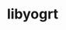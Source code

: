 ---
title: "libyogrt"
layout: cache
categories: [package, develop]
meta: {"versions": ["1.33"], "compilers": ["gcc@=11.4.0", "gcc@=7.5.0", "gcc@=9.4.0", "oneapi@=2023.2.0", "oneapi@=2024.0.0"], "oss": ["ubuntu18.04", "ubuntu20.04", "ubuntu22.04"], "platforms": ["linux"], "targets": ["aarch64", "neoverse_v1", "neoverse_v2", "ppc64le", "x86_64_v3"], "stacks": ["e4s", "e4s-aarch64", "e4s-neoverse-v2", "e4s-neoverse_v1", "e4s-oneapi", "e4s-power", "radiuss", "root", "tutorial"], "num_specs": 26, "num_specs_by_stack": {"radiuss": 4, "root": 26, "e4s-neoverse_v1": 3, "e4s-power": 4, "e4s": 3, "e4s-oneapi": 4, "e4s-aarch64": 2, "e4s-neoverse-v2": 3, "tutorial": 3}}
spec_details: [{"hash": "7avw3mqzuhnxqbq7hcrgewng3uny7y2y", "compiler": "gcc@=7.5.0", "versions": ["1.33"], "os": "ubuntu18.04", "platform": "linux", "target": "x86_64_v3", "variants": ["build_system=autotools", "scheduler=slurm", "~static"], "stacks": ["radiuss", "root"], "size": "-", "tarball": "https://binaries.spack.io/develop/build_cache/linux-ubuntu18.04-x86_64_v3/gcc-7.5.0/libyogrt-1.33/linux-ubuntu18.04-x86_64_v3-gcc-7.5.0-libyogrt-1.33-7avw3mqzuhnxqbq7hcrgewng3uny7y2y.spack"}, {"hash": "sidsxwnetxo5ut2wbid45q7jpbt6v5nw", "compiler": "gcc@=7.5.0", "versions": ["1.33"], "os": "ubuntu18.04", "platform": "linux", "target": "x86_64_v3", "variants": ["build_system=autotools", "scheduler=slurm", "~static"], "stacks": ["radiuss", "root"], "size": "-", "tarball": "https://binaries.spack.io/develop/build_cache/linux-ubuntu18.04-x86_64_v3/gcc-7.5.0/libyogrt-1.33/linux-ubuntu18.04-x86_64_v3-gcc-7.5.0-libyogrt-1.33-sidsxwnetxo5ut2wbid45q7jpbt6v5nw.spack"}, {"hash": "vrvf3nngsgfd7xnbb6cpvfmfnf7z3h5b", "compiler": "gcc@=7.5.0", "versions": ["1.33"], "os": "ubuntu18.04", "platform": "linux", "target": "x86_64_v3", "variants": ["build_system=autotools", "scheduler=slurm", "~static"], "stacks": ["radiuss", "root"], "size": "-", "tarball": "https://binaries.spack.io/develop/build_cache/linux-ubuntu18.04-x86_64_v3/gcc-7.5.0/libyogrt-1.33/linux-ubuntu18.04-x86_64_v3-gcc-7.5.0-libyogrt-1.33-vrvf3nngsgfd7xnbb6cpvfmfnf7z3h5b.spack"}, {"hash": "vlerzbpvrz3hmsjuhnboyfgm4uo4mppg", "compiler": "gcc@=7.5.0", "versions": ["1.33"], "os": "ubuntu18.04", "platform": "linux", "target": "x86_64_v3", "variants": ["build_system=autotools", "scheduler=slurm", "~static"], "stacks": ["radiuss", "root"], "size": "-", "tarball": "https://binaries.spack.io/develop/build_cache/linux-ubuntu18.04-x86_64_v3/gcc-7.5.0/libyogrt-1.33/linux-ubuntu18.04-x86_64_v3-gcc-7.5.0-libyogrt-1.33-vlerzbpvrz3hmsjuhnboyfgm4uo4mppg.spack"}, {"hash": "4g3d2mokl5apufzmw3cqhn7yaxndc4ks", "compiler": "gcc@=11.4.0", "versions": ["1.33"], "os": "ubuntu20.04", "platform": "linux", "target": "neoverse_v1", "variants": ["build_system=autotools", "scheduler=slurm", "~static"], "stacks": ["root", "e4s-neoverse_v1"], "size": "-", "tarball": "https://binaries.spack.io/develop/build_cache/linux-ubuntu20.04-neoverse_v1/gcc-11.4.0/libyogrt-1.33/linux-ubuntu20.04-neoverse_v1-gcc-11.4.0-libyogrt-1.33-4g3d2mokl5apufzmw3cqhn7yaxndc4ks.spack"}, {"hash": "tjfnmqly3qqhsodwe67nx2ajch2dris5", "compiler": "gcc@=11.4.0", "versions": ["1.33"], "os": "ubuntu20.04", "platform": "linux", "target": "neoverse_v1", "variants": ["build_system=autotools", "scheduler=slurm", "~static"], "stacks": ["root", "e4s-neoverse_v1"], "size": "-", "tarball": "https://binaries.spack.io/develop/build_cache/linux-ubuntu20.04-neoverse_v1/gcc-11.4.0/libyogrt-1.33/linux-ubuntu20.04-neoverse_v1-gcc-11.4.0-libyogrt-1.33-tjfnmqly3qqhsodwe67nx2ajch2dris5.spack"}, {"hash": "umbk4kkyvgg2tkalihwmkda52py33sfr", "compiler": "gcc@=11.4.0", "versions": ["1.33"], "os": "ubuntu20.04", "platform": "linux", "target": "neoverse_v1", "variants": ["build_system=autotools", "scheduler=slurm", "~static"], "stacks": ["root", "e4s-neoverse_v1"], "size": "-", "tarball": "https://binaries.spack.io/develop/build_cache/linux-ubuntu20.04-neoverse_v1/gcc-11.4.0/libyogrt-1.33/linux-ubuntu20.04-neoverse_v1-gcc-11.4.0-libyogrt-1.33-umbk4kkyvgg2tkalihwmkda52py33sfr.spack"}, {"hash": "57m3j2iz4qax27cnzx5bn5ed3zqyljv5", "compiler": "gcc@=9.4.0", "versions": ["1.33"], "os": "ubuntu20.04", "platform": "linux", "target": "ppc64le", "variants": ["build_system=autotools", "scheduler=slurm", "~static"], "stacks": ["e4s-power", "root"], "size": "-", "tarball": "https://binaries.spack.io/develop/build_cache/linux-ubuntu20.04-ppc64le/gcc-9.4.0/libyogrt-1.33/linux-ubuntu20.04-ppc64le-gcc-9.4.0-libyogrt-1.33-57m3j2iz4qax27cnzx5bn5ed3zqyljv5.spack"}, {"hash": "nkhhags5tpmykfiewvej4oigvjo2d2mj", "compiler": "gcc@=9.4.0", "versions": ["1.33"], "os": "ubuntu20.04", "platform": "linux", "target": "ppc64le", "variants": ["build_system=autotools", "scheduler=slurm", "~static"], "stacks": ["e4s-power", "root"], "size": "-", "tarball": "https://binaries.spack.io/develop/build_cache/linux-ubuntu20.04-ppc64le/gcc-9.4.0/libyogrt-1.33/linux-ubuntu20.04-ppc64le-gcc-9.4.0-libyogrt-1.33-nkhhags5tpmykfiewvej4oigvjo2d2mj.spack"}, {"hash": "bmarvr5crenorpwcdipbhjcz7rmdbyly", "compiler": "gcc@=9.4.0", "versions": ["1.33"], "os": "ubuntu20.04", "platform": "linux", "target": "ppc64le", "variants": ["build_system=autotools", "scheduler=slurm", "~static"], "stacks": ["e4s-power", "root"], "size": "-", "tarball": "https://binaries.spack.io/develop/build_cache/linux-ubuntu20.04-ppc64le/gcc-9.4.0/libyogrt-1.33/linux-ubuntu20.04-ppc64le-gcc-9.4.0-libyogrt-1.33-bmarvr5crenorpwcdipbhjcz7rmdbyly.spack"}, {"hash": "vokecetqzupti6iep6skgh7lcidg4a7c", "compiler": "gcc@=9.4.0", "versions": ["1.33"], "os": "ubuntu20.04", "platform": "linux", "target": "ppc64le", "variants": ["build_system=autotools", "scheduler=slurm", "~static"], "stacks": ["e4s-power", "root"], "size": "-", "tarball": "https://binaries.spack.io/develop/build_cache/linux-ubuntu20.04-ppc64le/gcc-9.4.0/libyogrt-1.33/linux-ubuntu20.04-ppc64le-gcc-9.4.0-libyogrt-1.33-vokecetqzupti6iep6skgh7lcidg4a7c.spack"}, {"hash": "mvvcgq66vjoeixbiviw6zqa6y7zkuxsy", "compiler": "gcc@=11.4.0", "versions": ["1.33"], "os": "ubuntu20.04", "platform": "linux", "target": "x86_64_v3", "variants": ["build_system=autotools", "scheduler=slurm", "~static"], "stacks": ["e4s", "root"], "size": "-", "tarball": "https://binaries.spack.io/develop/build_cache/linux-ubuntu20.04-x86_64_v3/gcc-11.4.0/libyogrt-1.33/linux-ubuntu20.04-x86_64_v3-gcc-11.4.0-libyogrt-1.33-mvvcgq66vjoeixbiviw6zqa6y7zkuxsy.spack"}, {"hash": "yecvek3ct3ygkeh7dl7altol45quj4on", "compiler": "gcc@=11.4.0", "versions": ["1.33"], "os": "ubuntu20.04", "platform": "linux", "target": "x86_64_v3", "variants": ["build_system=autotools", "scheduler=slurm", "~static"], "stacks": ["e4s", "root"], "size": "-", "tarball": "https://binaries.spack.io/develop/build_cache/linux-ubuntu20.04-x86_64_v3/gcc-11.4.0/libyogrt-1.33/linux-ubuntu20.04-x86_64_v3-gcc-11.4.0-libyogrt-1.33-yecvek3ct3ygkeh7dl7altol45quj4on.spack"}, {"hash": "mh2bhznud7wqf22hdzn7jzainitl2kdn", "compiler": "gcc@=11.4.0", "versions": ["1.33"], "os": "ubuntu20.04", "platform": "linux", "target": "x86_64_v3", "variants": ["build_system=autotools", "scheduler=slurm", "~static"], "stacks": ["e4s", "root"], "size": "-", "tarball": "https://binaries.spack.io/develop/build_cache/linux-ubuntu20.04-x86_64_v3/gcc-11.4.0/libyogrt-1.33/linux-ubuntu20.04-x86_64_v3-gcc-11.4.0-libyogrt-1.33-mh2bhznud7wqf22hdzn7jzainitl2kdn.spack"}, {"hash": "ybzd7b2yukqpgpfnnupwneeicek6uhjp", "compiler": "oneapi@=2023.2.0", "versions": ["1.33"], "os": "ubuntu20.04", "platform": "linux", "target": "x86_64_v3", "variants": ["build_system=autotools", "scheduler=slurm", "~static"], "stacks": ["e4s-oneapi", "root"], "size": "-", "tarball": "https://binaries.spack.io/develop/build_cache/linux-ubuntu20.04-x86_64_v3/oneapi-2023.2.0/libyogrt-1.33/linux-ubuntu20.04-x86_64_v3-oneapi-2023.2.0-libyogrt-1.33-ybzd7b2yukqpgpfnnupwneeicek6uhjp.spack"}, {"hash": "wmgexzciy4gghcadqsatmnzu3bh2cadv", "compiler": "gcc@=11.4.0", "versions": ["1.33"], "os": "ubuntu22.04", "platform": "linux", "target": "aarch64", "variants": ["build_system=autotools", "scheduler=slurm", "~static"], "stacks": ["e4s-aarch64", "root"], "size": "-", "tarball": "https://binaries.spack.io/develop/build_cache/linux-ubuntu22.04-aarch64/gcc-11.4.0/libyogrt-1.33/linux-ubuntu22.04-aarch64-gcc-11.4.0-libyogrt-1.33-wmgexzciy4gghcadqsatmnzu3bh2cadv.spack"}, {"hash": "6pytexvvmqzcodtve7xkjqf4u2ed46tu", "compiler": "gcc@=11.4.0", "versions": ["1.33"], "os": "ubuntu22.04", "platform": "linux", "target": "aarch64", "variants": ["build_system=autotools", "scheduler=slurm", "~static"], "stacks": ["e4s-aarch64", "root"], "size": "-", "tarball": "https://binaries.spack.io/develop/build_cache/linux-ubuntu22.04-aarch64/gcc-11.4.0/libyogrt-1.33/linux-ubuntu22.04-aarch64-gcc-11.4.0-libyogrt-1.33-6pytexvvmqzcodtve7xkjqf4u2ed46tu.spack"}, {"hash": "faxvyxkjowywuwqj2di72ksqipg3tb3c", "compiler": "gcc@=11.4.0", "versions": ["1.33"], "os": "ubuntu22.04", "platform": "linux", "target": "neoverse_v2", "variants": ["build_system=autotools", "scheduler=slurm", "~static"], "stacks": ["e4s-neoverse-v2", "root"], "size": "-", "tarball": "https://binaries.spack.io/develop/build_cache/linux-ubuntu22.04-neoverse_v2/gcc-11.4.0/libyogrt-1.33/linux-ubuntu22.04-neoverse_v2-gcc-11.4.0-libyogrt-1.33-faxvyxkjowywuwqj2di72ksqipg3tb3c.spack"}, {"hash": "ihrgssfkvanle2qlqljzwknmbczk2mas", "compiler": "gcc@=11.4.0", "versions": ["1.33"], "os": "ubuntu22.04", "platform": "linux", "target": "neoverse_v2", "variants": ["build_system=autotools", "scheduler=slurm", "~static"], "stacks": ["e4s-neoverse-v2", "root"], "size": "-", "tarball": "https://binaries.spack.io/develop/build_cache/linux-ubuntu22.04-neoverse_v2/gcc-11.4.0/libyogrt-1.33/linux-ubuntu22.04-neoverse_v2-gcc-11.4.0-libyogrt-1.33-ihrgssfkvanle2qlqljzwknmbczk2mas.spack"}, {"hash": "gyv7r44n3gs5jp4utxwyljvv43qqvgjd", "compiler": "gcc@=11.4.0", "versions": ["1.33"], "os": "ubuntu22.04", "platform": "linux", "target": "neoverse_v2", "variants": ["build_system=autotools", "scheduler=slurm", "~static"], "stacks": ["e4s-neoverse-v2", "root"], "size": "-", "tarball": "https://binaries.spack.io/develop/build_cache/linux-ubuntu22.04-neoverse_v2/gcc-11.4.0/libyogrt-1.33/linux-ubuntu22.04-neoverse_v2-gcc-11.4.0-libyogrt-1.33-gyv7r44n3gs5jp4utxwyljvv43qqvgjd.spack"}, {"hash": "5ay65tfulsxpys4tkxptbi6ect4milm3", "compiler": "gcc@=11.4.0", "versions": ["1.33"], "os": "ubuntu22.04", "platform": "linux", "target": "x86_64_v3", "variants": ["build_system=autotools", "scheduler=slurm", "~static"], "stacks": ["tutorial", "root"], "size": "-", "tarball": "https://binaries.spack.io/develop/build_cache/linux-ubuntu22.04-x86_64_v3/gcc-11.4.0/libyogrt-1.33/linux-ubuntu22.04-x86_64_v3-gcc-11.4.0-libyogrt-1.33-5ay65tfulsxpys4tkxptbi6ect4milm3.spack"}, {"hash": "3k6tdpis7e5px6wvz2pbnuelc6miynry", "compiler": "gcc@=11.4.0", "versions": ["1.33"], "os": "ubuntu22.04", "platform": "linux", "target": "x86_64_v3", "variants": ["build_system=autotools", "scheduler=slurm", "~static"], "stacks": ["tutorial", "root"], "size": "-", "tarball": "https://binaries.spack.io/develop/build_cache/linux-ubuntu22.04-x86_64_v3/gcc-11.4.0/libyogrt-1.33/linux-ubuntu22.04-x86_64_v3-gcc-11.4.0-libyogrt-1.33-3k6tdpis7e5px6wvz2pbnuelc6miynry.spack"}, {"hash": "6ooyjfz4rhcy3xdjiqjmcmmdbzshm43r", "compiler": "gcc@=11.4.0", "versions": ["1.33"], "os": "ubuntu22.04", "platform": "linux", "target": "x86_64_v3", "variants": ["build_system=autotools", "scheduler=slurm", "~static"], "stacks": ["tutorial", "root"], "size": "-", "tarball": "https://binaries.spack.io/develop/build_cache/linux-ubuntu22.04-x86_64_v3/gcc-11.4.0/libyogrt-1.33/linux-ubuntu22.04-x86_64_v3-gcc-11.4.0-libyogrt-1.33-6ooyjfz4rhcy3xdjiqjmcmmdbzshm43r.spack"}, {"hash": "7gudgru4sm6j53eih6iyc5zkpozzmxmv", "compiler": "oneapi@=2024.0.0", "versions": ["1.33"], "os": "ubuntu22.04", "platform": "linux", "target": "x86_64_v3", "variants": ["build_system=autotools", "scheduler=slurm", "~static"], "stacks": ["e4s-oneapi", "root"], "size": "-", "tarball": "https://binaries.spack.io/develop/build_cache/linux-ubuntu22.04-x86_64_v3/oneapi-2024.0.0/libyogrt-1.33/linux-ubuntu22.04-x86_64_v3-oneapi-2024.0.0-libyogrt-1.33-7gudgru4sm6j53eih6iyc5zkpozzmxmv.spack"}, {"hash": "5kksdy4gwh2djzlodhc7f3fq2fs2auzs", "compiler": "oneapi@=2024.0.0", "versions": ["1.33"], "os": "ubuntu22.04", "platform": "linux", "target": "x86_64_v3", "variants": ["build_system=autotools", "scheduler=slurm", "~static"], "stacks": ["e4s-oneapi", "root"], "size": "-", "tarball": "https://binaries.spack.io/develop/build_cache/linux-ubuntu22.04-x86_64_v3/oneapi-2024.0.0/libyogrt-1.33/linux-ubuntu22.04-x86_64_v3-oneapi-2024.0.0-libyogrt-1.33-5kksdy4gwh2djzlodhc7f3fq2fs2auzs.spack"}, {"hash": "l5mq6djhoftv4mbd73u34tdkutqxwlig", "compiler": "oneapi@=2024.0.0", "versions": ["1.33"], "os": "ubuntu22.04", "platform": "linux", "target": "x86_64_v3", "variants": ["build_system=autotools", "scheduler=slurm", "~static"], "stacks": ["e4s-oneapi", "root"], "size": "-", "tarball": "https://binaries.spack.io/develop/build_cache/linux-ubuntu22.04-x86_64_v3/oneapi-2024.0.0/libyogrt-1.33/linux-ubuntu22.04-x86_64_v3-oneapi-2024.0.0-libyogrt-1.33-l5mq6djhoftv4mbd73u34tdkutqxwlig.spack"}]
---
